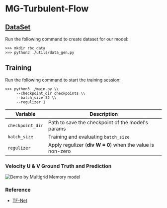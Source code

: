 # MG-Turbulent-Flow

## [DataSet](https://drive.google.com/drive/folders/1VOtLjfAkCWJePiacoDxC-nrgCREKvrpE?usp=sharing.)

Run the following command to create dataset for our model:

```
>>> mkdir rbc_data
>>> python3 ./utils/data_gen.py
```

## Training

Run the following command to start the training session:

```
>>> python3 ./main.py \\
     --checkpoint_dir checkpoints \\
     --batch_size 32 \\
     --regulizer 1
```

| Variable             | Description                                                |
| -------------------- | ---------------------------------------------------------- |
| ```checkpoint_dir``` | Path to save the checkpoint of the model's params          |
| ```batch_size```     | Training and evaluating ```batch_size```                   |
| ```regulizer```      | Apply regulizer (**div W = 0**) when the value is non-zero |

### Velocity U & V Ground Truth and Prediction

![Demo by Multigrid Memory model](demo/Compare.gif)

### Reference

- [TF-Net](https://github.com/Rose-STL-Lab/Turbulent-Flow-Net)
